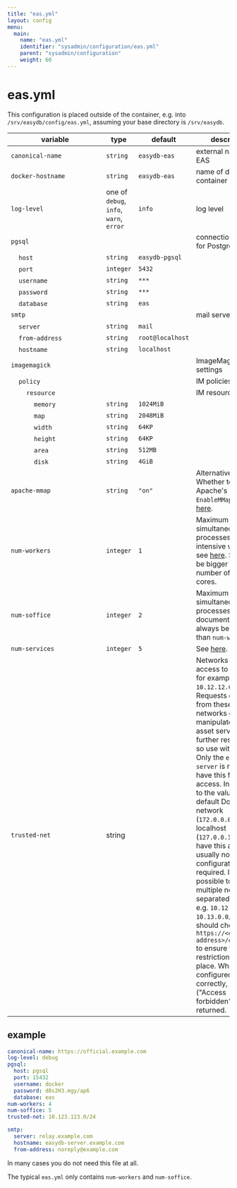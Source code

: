 ```yaml
---
title: "eas.yml"
layout: config
menu:
  main:
    name: "eas.yml"
    identifier: "sysadmin/configuration/eas.yml"
    parent: "sysadmin/configuration"
    weight: 60
---
```


# eas.yml

This configuration is placed outside of the container, e.g. into `/srv/easydb/config/eas.yml`, assuming your base directory is `/srv/easydb`.

| variable <div style="width:200px"></div> | type | default | description |
|----------|------|---------|-------------|
|`canonical-name`          | `string` | `easydb-eas` | external name of EAS |
|`docker-hostname`         | `string` | `easydb-eas` | name of docker container |
|`log-level`               | one of `debug`, `info`, `warn`, `error` | `info` | log level |
|`pgsql`                   |          |              | connection settings for PostgreSQL |
|&#8193;`host`             | `string` | `easydb-pgsql` | |
|&#8193;`port`             | `integer` | `5432` | |
|&#8193;`username`         | `string` | `***` | |
|&#8193;`password`         | `string` | `***` | |
|&#8193;`database`         | `string` | `eas` | |
|`smtp`                    |          |       | mail server settings |
|&#8193;`server`           | `string` | `mail` | |
|&#8193;`from-address`     | `string` | `root@localhost` | |
|&#8193;`hostname`         | `string` | `localhost` | |
|`imagemagick`             |          | | ImageMagick settings |
|&#8193;`policy`           |          | | IM policies |
|&#8193;&#8193;`resource`  |          | | IM resource policies |
|&#8193;&#8193;&#8193;`memory` | `string` | `1024MiB` | |
|&#8193;&#8193;&#8193;`map`    | `string` | `2048MiB` | |
|&#8193;&#8193;&#8193;`width`  | `string` | `64KP` | |
|&#8193;&#8193;&#8193;`height` | `string` | `64KP` | |
|&#8193;&#8193;&#8193;`area`   | `string` | `512MB` | |
|&#8193;&#8193;&#8193;`disk`   | `string` | `4GiB` | |
|`apache-mmap`             | `string` | `"on"` | Alternative: `"off"`. Whether to use Apache's `EnableMMap`, see [here](/en/sysadmin/eas/faq#corrupted-asset-read-access). |
|`num-workers`             | `integer` | `1` | Maximum simultaneous processes of time-intensive work. Also see [here](/en/sysadmin/eas/conf/#number-of-workers). Should not be bigger than the number of CPU cores. |
|`num-soffice`             | `integer` | `2` | Maximum simultaneous processes of office documents. Must always be bigger than `num-workers`. |
|`num-services`             | `integer` | `5` | See [here](/en/sysadmin/eas/conf/#eas-num-services). |
|`trusted-net`             | string | | Networks with full access to EAS API, for example: `10.12.12.0/24`. Requests originating from these networks can manipulate the asset server without further restrictions, so use with care. Only the `easydb-server` is required to have this full access. In addition to the value set, the default Docker network (`172.0.0.0/8`) and localhost (`127.0.0.1`) already have this access, so usually no extra configuration is required. It is possible to set multiple networks separated by space, e.g. `10.12.0.0/16 10.13.0.0/16`. You should check `https://<external-address>/eas/config` to ensure the restrictions are in place. When configured correctly, HTTP 403 ("Access forbidden") is returned. |


## example

```yaml
canonical-name: https://official.example.com
log-level: debug
pgsql:
  host: pgsql
  port: 15432
  username: docker
  password: d8s2H3.mgy/ap6
  database: eas
num-workers: 4
num-soffice: 5
trusted-net: 10.123.123.0/24

smtp:
  server: relay.example.com
  hostname: easydb-server.example.com
  from-address: noreply@example.com
```

In many cases you do not need this file at all.

The typical `eas.yml` only contains `num-workers` and `num-soffice`.
